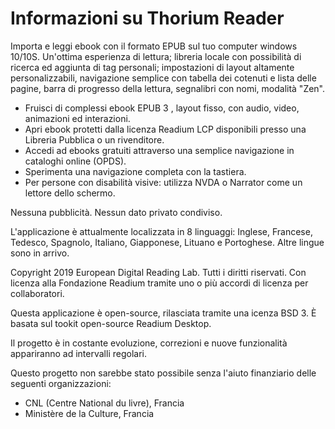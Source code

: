 Informazioni su Thorium Reader
=======================

Importa e leggi ebook con il formato EPUB sul tuo computer windows 10/10S. Un'ottima esperienza di lettura; libreria locale con possibilità di ricerca ed aggiunta di tag personali; impostazioni di layout altamente personalizzabili, navigazione semplice con tabella dei cotenuti e lista delle pagine, barra di progresso della lettura, segnalibri con nomi, modalità "Zen".

* Fruisci di complessi ebook EPUB 3 , layout fisso, con audio, video, animazioni ed interazioni.
* Apri ebook protetti dalla licenza Readium LCP disponibili presso una Libreria Pubblica o un rivenditore.
* Accedi ad ebooks gratuiti attraverso una semplice navigazione in cataloghi online (OPDS).
* Sperimenta una navigazione completa con la tastiera.
* Per persone con disabilità visive: utilizza NVDA o Narrator come un lettore dello schermo.

Nessuna pubblicità. Nessun dato privato condiviso.

L'applicazione è attualmente localizzata in 8 linguaggi: Inglese, Francese, Tedesco, Spagnolo, Italiano, Giapponese, Lituano e Portoghese. Altre lingue sono in arrivo.

Copyright 2019 European Digital Reading Lab. Tutti i diritti riservati. Con licenza alla Fondazione Readium tramite uno o più accordi di licenza per collaboratori.

Questa applicazione è open-source, rilasciata tramite una icenza BSD 3. È basata sul tookit open-source Readium Desktop.

Il progetto è in costante evoluzione, correzioni e nuove funzionalità appariranno ad intervalli regolari.

Questo progetto non sarebbe stato possibile senza l'aiuto finanziario delle seguenti organizzazioni:
- CNL (Centre National du livre), Francia
- Ministère de la Culture, Francia
